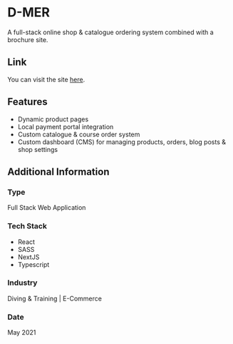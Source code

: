 # D-MER
A full-stack online shop & catalogue ordering system combined with a brochure site.

## Link
You can visit the site [here](https://d-mer.vercel.app/).

## Features
* Dynamic product pages
* Local payment portal integration
* Custom catalogue & course order system
* Custom dashboard (CMS) for managing products, orders, blog posts & shop settings

## Additional Information

### Type
Full Stack Web Application

### Tech Stack
* React
* SASS
* NextJS
* Typescript

### Industry
Diving & Training | E-Commerce

### Date
May 2021






